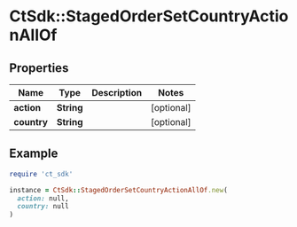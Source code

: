 # CtSdk::StagedOrderSetCountryActionAllOf

## Properties

| Name | Type | Description | Notes |
| ---- | ---- | ----------- | ----- |
| **action** | **String** |  | [optional] |
| **country** | **String** |  | [optional] |

## Example

```ruby
require 'ct_sdk'

instance = CtSdk::StagedOrderSetCountryActionAllOf.new(
  action: null,
  country: null
)
```

